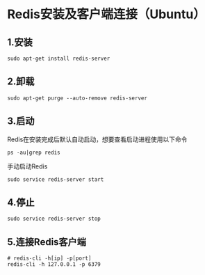# Redis安装及客户端连接（Ubuntu）
## 1.安装
`sudo apt-get install redis-server`
## 2.卸载
`sudo apt-get purge --auto-remove redis-server`
## 3.启动
Redis在安装完成后默认自动启动，想要查看启动进程使用以下命令

`ps -au|grep redis`

手动启动Redis

`sudo service redis-server start`
## 4.停止
`sudo service redis-server stop`

## 5.连接Redis客户端
```shell
# redis-cli -h[ip] -p[port]
redis-cli -h 127.0.0.1 -p 6379
```